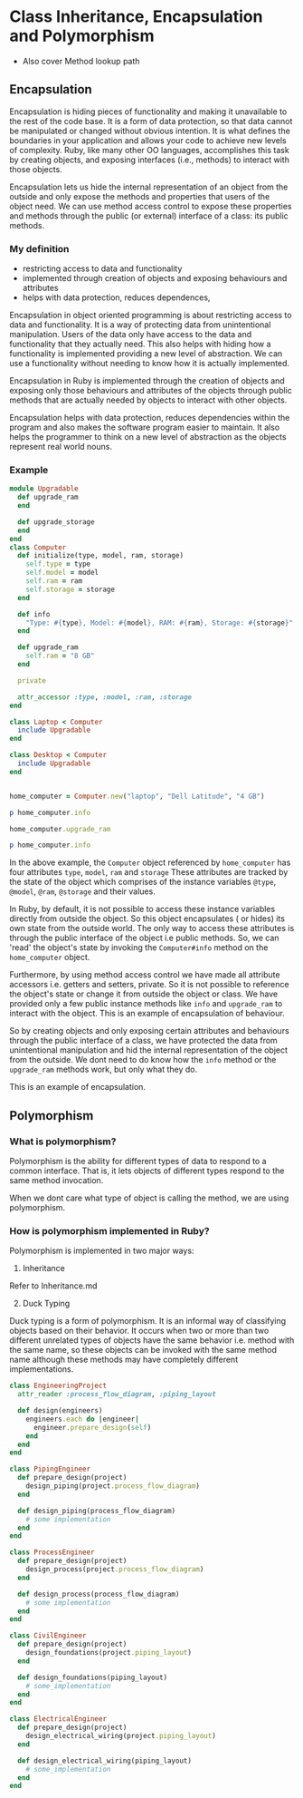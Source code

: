 # Class Inheritance, Encapsulation and Polymorphism

- Also cover Method lookup path

## Encapsulation

Encapsulation is hiding pieces of functionality and making it unavailable to the rest of the code base. It is a form of data protection, so that data cannot be manipulated or changed without obvious intention. It is what defines the boundaries in your application and allows your code to achieve new levels of complexity. Ruby, like many other OO languages, accomplishes this task by creating objects, and exposing interfaces (i.e., methods) to interact with those objects.

Encapsulation lets us hide the internal representation of an object from the outside and only expose the methods and properties that users of the object need. We can use method access control to expose these properties and methods through the public (or external) interface of a class: its public methods.

### My definition

- restricting access to data and functionality
- implemented through creation of objects and exposing behaviours and attributes
- helps with data protection, reduces dependences, 

Encapsulation in object oriented programming is about restricting access to data and functionality. It is a way of protecting data from unintentional manipulation. Users of the data only have access to the data and functionality that they actually need. This also helps with hiding how a functionality is implemented providing a new level of abstraction. We can use a functionality without needing to know how it is actually implemented.

Encapsulation in Ruby is implemented through the creation of objects and exposing only those behaviours and attributes of the objects through public methods that are actually needed by objects to interact with other objects.

Encapsulation helps with data protection, reduces dependencies within the program and also makes the software program easier to maintain. It also helps the programmer to think on a new level of abstraction as the objects represent real world nouns.

### Example

```ruby
module Upgradable
  def upgrade_ram
  end

  def upgrade_storage
  end
end
class Computer
  def initialize(type, model, ram, storage)
    self.type = type
    self.model = model
    self.ram = ram
    self.storage = storage
  end

  def info
    "Type: #{type}, Model: #{model}, RAM: #{ram}, Storage: #{storage}"
  end

  def upgrade_ram
    self.ram = "8 GB"
  end

  private

  attr_accessor :type, :model, :ram, :storage
end

class Laptop < Computer
  include Upgradable
end

class Desktop < Computer
  include Upgradable
end


home_computer = Computer.new("laptop", "Dell Latitude", "4 GB")

p home_computer.info

home_computer.upgrade_ram

p home_computer.info

```

In the above example, the `Computer` object referenced by `home_computer` has four attributes `type`, `model`, `ram` and `storage` These attributes are tracked by the state of the object which comprises of the instance variables `@type`, `@model`, `@ram`, `@storage` and their values.

In Ruby, by default, it is not possible to access these instance variables directly from outside the object. So this object encapsulates ( or hides) its own state from the outside world. The only way to access these attributes is through the public interface of the object i.e public methods. So, we can 'read' the object's state by invoking the `Computer#info` method on the `home_computer` object. 

Furthermore, by using method access control we have made all attribute accessors i.e. getters and setters, private. So it is not possible to reference the object's state or change it from outside the object or class. We have provided only a few public instance methods like `info` and `upgrade_ram` to interact with the object. This is an example of encapsulation of behaviour.

So by creating objects and only exposing certain attributes and behaviours through the public interface of a class, we have protected the data from unintentional manipulation and hid the internal representation of the object from the outside. We dont need to do know how the `info` method or the `upgrade_ram` methods work, but only what they do.

This is an example of encapsulation.

## Polymorphism

### What is polymorphism?

Polymorphism is the ability for different types of data to respond to a common interface. That is, it lets objects of different types respond to the same method invocation.

When we dont care what type of object is calling the method, we are using polymorphism.

### How is polymorphism implemented in Ruby?

Polymorphism is implemented in two major ways:

1. Inheritance

Refer to Inheritance.md

2. Duck Typing

Duck typing is a form of polymorphism. It is an informal way of classifying objects based on their behavior. It occurs when two or more than two different unrelated types of objects have the same behavior i.e. method with the same name, so these objects can be invoked with the same method name although these methods may have completely different implementations. 

```ruby
class EngineeringProject
  attr_reader :process_flow_diagram, :piping_layout

  def design(engineers)
    engineers.each do |engineer|
      engineer.prepare_design(self)
    end
  end
end

class PipingEngineer
  def prepare_design(project)
    design_piping(project.process_flow_diagram)
  end

  def design_piping(process_flow_diagram)
    # some implementation
  end
end

class ProcessEngineer
  def prepare_design(project)
    design_process(project.process_flow_diagram)
  end

  def design_process(process_flow_diagram)
    # some implementation
  end
end

class CivilEngineer
  def prepare_design(project)
    design_foundations(project.piping_layout)
  end

  def design_foundations(piping_layout)
    # some_implementation
  end
end

class ElectricalEngineer
  def prepare_design(project)
    design_electrical_wiring(project.piping_layout)
  end

  def design_electrical_wiring(piping_layout)
    # some_implementation
  end
end


```




